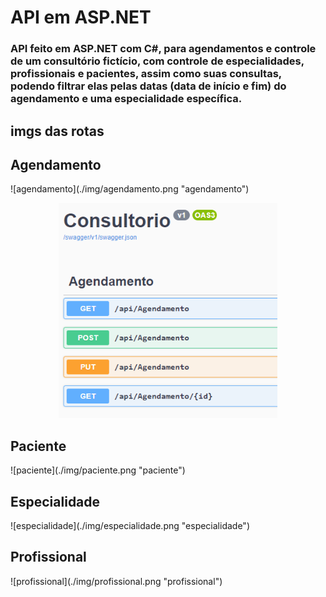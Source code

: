 # API em ASP.NET 

<h3>API feito em ASP.NET com C#, para agendamentos e controle de um consultório fictício, com controle de especialidades, profissionais e pacientes, assim como suas consultas, podendo filtrar elas pelas datas (data de início e fim) do agendamento e uma especialidade específica. </h3>

## imgs das rotas
<h2>Agendamento</h2>
![agendamento](./img/agendamento.png "agendamento")
<p align="center">
  <img src="./img/agendamento.png" width="350" title="agendamento" alt="agendamento">
</p>

<h2>Paciente</h2>
![paciente](./img/paciente.png "paciente")

<h2>Especialidade</h2>
![especialidade](./img/especialidade.png "especialidade")

<h2>Profissional</h2>
![profissional](./img/profissional.png "profissional")
<br>